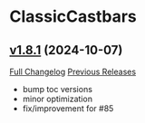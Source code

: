 # ClassicCastbars

## [v1.8.1](https://github.com/wardz/ClassicCastbars/tree/v1.8.1) (2024-10-07)
[Full Changelog](https://github.com/wardz/ClassicCastbars/compare/v1.8.0...v1.8.1) [Previous Releases](https://github.com/wardz/ClassicCastbars/releases)

- bump toc versions  
- minor optimization  
- fix/improvement for #85  
